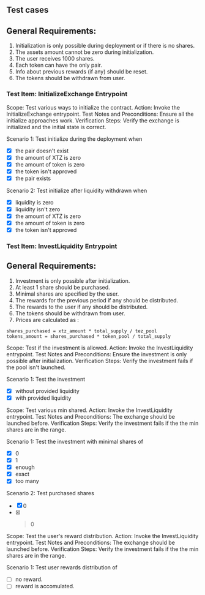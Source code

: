 ## Test cases

## General Requirements:

1. Initialization is only possible during deployment or if there is no shares.
2. The assets amount cannot be zero during initialization.
3. The user receives 1000 shares.
4. Each token can have the only pair.
5. Info about previous rewards (if any) should be reset.
6. The tokens should be withdrawn from user.

### Test Item: InitializeExchange Entrypoint

Scope: Test various ways to initialize the contract.
Action: Invoke the InitializeExchange entrypoint.
Test Notes and Preconditions: Ensure all the initialize approaches work.
Verification Steps: Verify the exchange is initialized and the initial state is correct.

Scenario 1: Test initialize during the deployment when

- [x] the pair doesn't exist
- [x] the amount of XTZ is zero
- [x] the amount of token is zero
- [x] the token isn't approved
- [x] the pair exists

Scenario 2: Test initialize after liquidity withdrawn when

- [x] liquidity is zero
- [x] liquidity isn't zero
- [x] the amount of XTZ is zero
- [x] the amount of token is zero
- [x] the token isn't approved

### Test Item: InvestLiquidity Entrypoint

## General Requirements:

1. Investment is only possible after initialization.
2. At least 1 share should be purchased.
3. Minimal shares are specified by the user.
4. The rewards for the previous period if any should be distributed.
5. The rewards to the user if any should be distributed.
6. The tokens should be withdrawn from user.
7. Prices are calculated as :

```
shares_purchased = xtz_amount * total_supply / tez_pool
tokens_amount = shares_purchased * token_pool / total_supply
```

Scope: Test if the investment is allowed.
Action: Invoke the InvestLiquidity entrypoint.
Test Notes and Preconditions: Ensure the investment is only possible after initialization.
Verification Steps: Verify the investment fails if the pool isn't launched.

Scenario 1: Test the investment

- [x] without provided liquidity
- [x] with provided liquidity

Scope: Test various min shared.
Action: Invoke the InvestLiquidity entrypoint.
Test Notes and Preconditions: The exchange should be launched before.
Verification Steps: Verify the investment fails if the the min shares are in the range.

Scenario 1: Test the investment with minimal shares of

- [x] 0
- [x] 1
- [x] enough
- [x] exact
- [x] too many

Scenario 2: Test purchased shares

- [x] 0
- [x] > 0

Scope: Test the user's reward distribution.
Action: Invoke the InvestLiquidity entrypoint.
Test Notes and Preconditions: The exchange should be launched before.
Verification Steps: Verify the investment fails if the the min shares are in the range.

Scenario 1: Test user rewards distribution of

- [ ] no reward.
- [ ] reward is accomulated.
